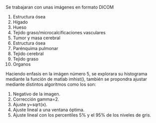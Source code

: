 Se trabajaran con unas imágenes en formato DICOM
1. Estructura ósea
2. Hígado
3. Hueso
4. Tejido graso/microcalcificaciones vasculares
5. Tumor y masa cerebral
6. Estructura ósea
7. Parénquima pulmonar
8. Tejido cerebral
9. Tejido graso
10. Organos

Haciendo enfasis en la imágen número 5, se explorara su histograma mediante la función de matlab imhist(), también se propondra ajustar mediante distintos algoritmos como los son:
1. Negativo de la imagen.
2. Corrección gamma=2.
3. Ajuste y=sqrt(x).
4. Ajuste lineal a una ventana óptima.
5. Ajuste lineal con los percentiles 5% y el 95% de los niveles de gris. 
